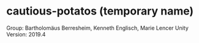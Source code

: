 # cautious-potatos (temporary name)

Group: Bartholomäus Berresheim, Kenneth Englisch, Marie Lencer
Unity Version: 2019.4
